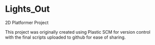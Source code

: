 # Lights_Out
2D Platformer Project

This project was originally created using Plastic SCM for version control with the final scripts uploaded to github for ease of sharing.
